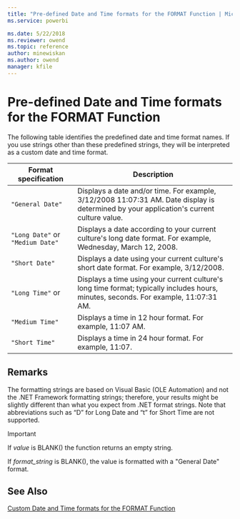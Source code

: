 ```yaml
---
title: "Pre-defined Date and Time formats for the FORMAT Function | Microsoft Docs"
ms.service: powerbi 

ms.date: 5/22/2018
ms.reviewer: owend
ms.topic: reference
author: minewiskan
ms.author: owend
manager: kfile
---
```

# Pre-defined Date and Time formats for the FORMAT Function
The following table identifies the predefined date and time format names. If you use strings other than these predefined strings, they will be interpreted as a custom date and time format.  
  
|Format specification|Description|  
|------------------------|---------------|  
|`"General Date"`|Displays a date and/or time. For example, 3/12/2008 11:07:31 AM. Date display is determined by your application's current culture value.|  
|`"Long Date"` or `"Medium Date"`|Displays a date according to your current culture's long date format. For example, Wednesday, March 12, 2008.|  
|`"Short Date"`|Displays a date using your current culture's short date format. For example, 3/12/2008.|  
|`"Long Time"` or|Displays a time using your current culture's long time format; typically includes hours, minutes, seconds. For example, 11:07:31 AM.|  
|`"Medium Time"`|Displays a time in 12 hour format. For example, 11:07 AM.|  
|`"Short Time"`|Displays a time in 24 hour format. For example, 11:07.|  
  
## Remarks  
The formatting strings are based on Visual Basic (OLE Automation) and not the .NET Framework formatting strings; therefore, your results might be slightly different than what you expect from .NET format strings. Note that abbreviations such as “D” for Long Date and “t” for Short Time are not supported.  
  
> [!IMPORTANT]  
> If *value* is BLANK() the function returns an empty string.  
>   
> If *format_string* is BLANK(), the value is formatted with a "General Date" format.  
  
## See Also  
[Custom Date and Time formats for the FORMAT Function](custom-date-and-time-formats-for-the-format-function.md)  
  
